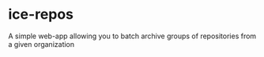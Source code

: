 # ice-repos
A simple web-app allowing you to batch archive groups of repositories from a given organization

